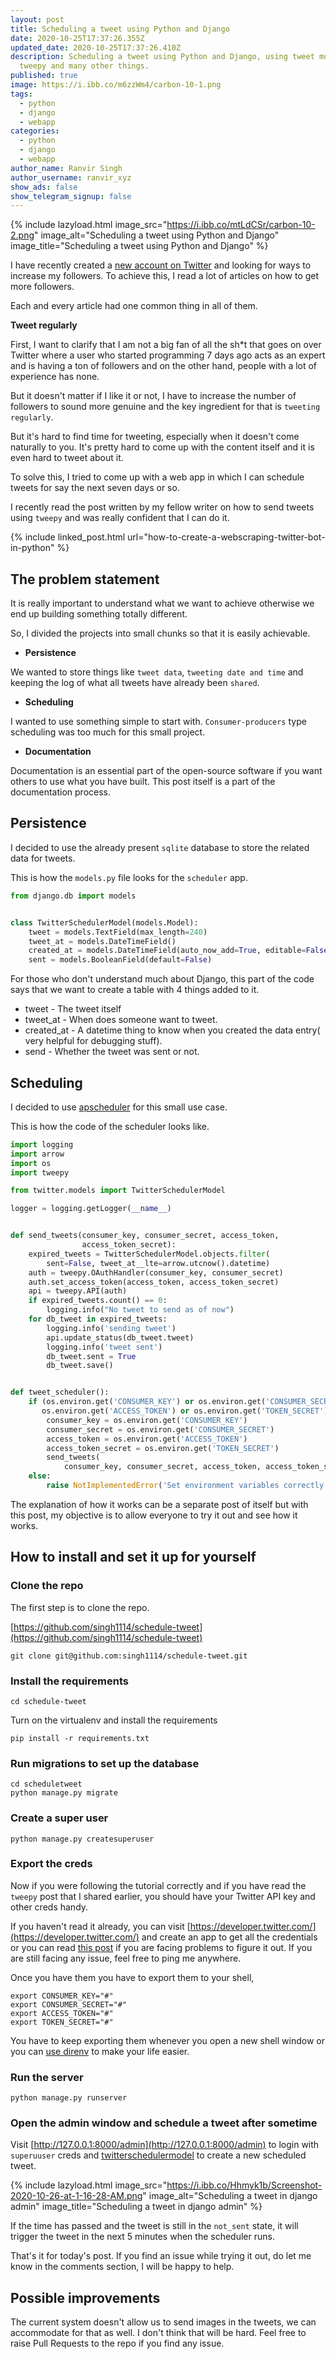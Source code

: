 ```yaml
---
layout: post
title: Scheduling a tweet using Python and Django
date: 2020-10-25T17:37:26.355Z
updated_date: 2020-10-25T17:37:26.410Z
description: Scheduling a tweet using Python and Django, using tweet model,
  tweepy and many other things.
published: true
image: https://i.ibb.co/m6zzWm4/carbon-10-1.png
tags:
  - python
  - django
  - webapp
categories:
  - python
  - django
  - webapp
author_name: Ranvir Singh
author_username: ranvir_xyz
show_ads: false
show_telegram_signup: false
---
```

{% include lazyload.html image_src="https://i.ibb.co/mtLdCSr/carbon-10-2.png" image_alt="Scheduling a tweet using Python and Django" image_title="Scheduling a tweet using Python and Django" %}

I have recently created a [new account on Twitter](https://twitter.com/pythonprogramm9) and looking for ways to increase my followers. To achieve this, I read a lot of articles on how to get more followers.

Each and every article had one common thing in all of them.

**Tweet regularly**

First, I want to clarify that I am not a big fan of all the sh*t that goes on over Twitter where a user who started programming 7 days ago acts as an expert and is having a ton of followers and on the other hand, people with a lot of experience has none.

But it doesn't matter if I like it or not, I have to increase the number of followers to sound more genuine and the key ingredient for that is `tweeting regularly`.

But it's hard to find time for tweeting, especially when it doesn't come naturally to you. It's pretty hard to come up with the content itself and it is even hard to tweet about it.

To solve this, I tried to come up with a web app in which I can schedule tweets for say the next seven days or so.

I recently read the post written by my fellow writer on how to send tweets using `tweepy` and was really confident that I can do it.

{% include linked_post.html url="how-to-create-a-webscraping-twitter-bot-in-python" %}

## The problem statement

It is really important to understand what we want to achieve otherwise we end up building something totally different.

So, I divided the projects into small chunks so that it is easily achievable.

* **Persistence**

We wanted to store things like `tweet data`, `tweeting date and time` and keeping the log of what all tweets have already been `shared`.

* **Scheduling**

I wanted to use something simple to start with. `Consumer-producers` type scheduling was too much for this small project.

* **Documentation**

Documentation is an essential part of the open-source software if you want others to use what you have built. This post itself is a part of the documentation process.

## Persistence

I decided to use the already present `sqlite` database to store the related data for tweets.

This is how the `models.py` file looks for the `scheduler` app.

```python
from django.db import models


class TwitterSchedulerModel(models.Model):
    tweet = models.TextField(max_length=240)
    tweet_at = models.DateTimeField()
    created_at = models.DateTimeField(auto_now_add=True, editable=False)
    sent = models.BooleanField(default=False)

```

For those who don't understand much about Django, this part of the code says that we want to create a table with 4 things added to it.

* tweet - The tweet itself
* tweet_at - When does someone want to tweet.
* created_at - A datetime thing to know when you created the data entry( very helpful for debugging stuff).
* send - Whether the tweet was sent or not.

## Scheduling

I decided to use [apscheduler](https://apscheduler.readthedocs.io/en/stable/) for this small use case.

This is how the code of the scheduler looks like.

```python
import logging
import arrow
import os
import tweepy

from twitter.models import TwitterSchedulerModel

logger = logging.getLogger(__name__)


def send_tweets(consumer_key, consumer_secret, access_token,
                access_token_secret):
    expired_tweets = TwitterSchedulerModel.objects.filter(
        sent=False, tweet_at__lte=arrow.utcnow().datetime)
    auth = tweepy.OAuthHandler(consumer_key, consumer_secret)
    auth.set_access_token(access_token, access_token_secret)
    api = tweepy.API(auth)
    if expired_tweets.count() == 0:
        logging.info("No tweet to send as of now")
    for db_tweet in expired_tweets:
        logging.info('sending tweet')
        api.update_status(db_tweet.tweet)
        logging.info('tweet sent')
        db_tweet.sent = True
        db_tweet.save()


def tweet_scheduler():
    if (os.environ.get('CONSUMER_KEY') or os.environ.get('CONSUMER_SECRET') or
       os.environ.get('ACCESS_TOKEN') or os.environ.get('TOKEN_SECRET')):
        consumer_key = os.environ.get('CONSUMER_KEY')
        consumer_secret = os.environ.get('CONSUMER_SECRET')
        access_token = os.environ.get('ACCESS_TOKEN')
        access_token_secret = os.environ.get('TOKEN_SECRET')
        send_tweets(
            consumer_key, consumer_secret, access_token, access_token_secret)
    else:
        raise NotImplementedError('Set environment variables correctly')
```

The explanation of how it works can be a separate post of itself but with this post, my objective is to allow everyone to try it out and see how it works.

## How to install and set it up for yourself

### Clone the repo

The first step is to clone the repo.

[https://github.com/singh1114/schedule-tweet](https://github.com/singh1114/schedule-tweet)

```shell
git clone git@github.com:singh1114/schedule-tweet.git
```

### Install the requirements

```shell
cd schedule-tweet
```

Turn on the virtualenv and install the requirements

```shell
pip install -r requirements.txt
```

### Run migrations to set up the database

```shell
cd scheduletweet
python manage.py migrate
```

### Create a super user

```shell
python manage.py createsuperuser
```

### Export the creds

Now if you were following the tutorial correctly and if you have read the `tweepy` post that I shared earlier, you should have your Twitter API key and other creds handy.

If you haven't read it already, you can visit [https://developer.twitter.com/](https://developer.twitter.com/) and create an app to get all the credentials or you can read [this post](https://pythonprogramming.org/how-to-create-a-webscraping-twitter-bot-in-python/) if you are facing problems to figure it out. If you are still facing any issue, feel free to ping me anywhere.

Once you have them you have to export them to your shell,

```shell
export CONSUMER_KEY="#"
export CONSUMER_SECRET="#"
export ACCESS_TOKEN="#"
export TOKEN_SECRET="#"
```

You have to keep exporting them whenever you open a new shell window or you can [use direnv](https://ranvir.xyz/blog/dir-env-to-create-environment-variables-in-ubuntu/) to make your life easier.

### Run the server

```shell
python manage.py runserver
```

### Open the admin window and schedule a tweet after sometime

Visit [http://127.0.0.1:8000/admin](http://127.0.0.1:8000/admin) to login with `superuuser` creds and [twitterschedulermodel](http://127.0.0.1:8000/admin/twitter/twitterschedulermodel/) to create a new scheduled tweet.

{% include lazyload.html image_src="https://i.ibb.co/Hhmyk1b/Screenshot-2020-10-26-at-1-16-28-AM.png" image_alt="Scheduling a tweet in django admin" image_title="Scheduling a tweet in django admin" %}

If the time has passed and the tweet is still in the `not_sent` state, it will trigger the tweet in the next 5 minutes when the scheduler runs.

That's it for today's post. If you find an issue while trying it out, do let me know in the comments section, I will be happy to help.

## Possible improvements

The current system doesn't allow us to send images in the tweets, we can accommodate for that as well. I don't think that will be hard. Feel free to raise Pull Requests to the repo if you find any issue.